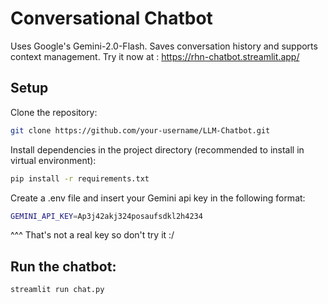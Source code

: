 # Conversational Chatbot
Uses Google's Gemini-2.0-Flash. Saves conversation history and supports context management.
Try it now at : https://rhn-chatbot.streamlit.app/

## Setup
Clone the repository:
```bash
git clone https://github.com/your-username/LLM-Chatbot.git
```

Install dependencies in the project directory (recommended to install in virtual environment):
```bash
pip install -r requirements.txt
```

Create a .env file and insert your Gemini api key in the following format:
```bash
GEMINI_API_KEY=Ap3j42akj324posaufsdkl2h4234
```
^^^ That's not a real key so don't try it :/


## Run the chatbot:
```bash
streamlit run chat.py
```